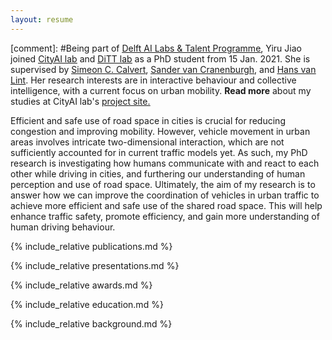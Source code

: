 ```yaml
---
layout: resume
---
```

[comment]: #Being part of [<u>Delft AI Labs & Talent Programme</u>](https://www.tudelft.nl/ai/tu-delft-ai-labs), Yiru Jiao joined [<u>CityAI lab</u>](https://www.tudelft.nl/en/ai/cityai-lab) and [<u>DiTT lab</u>](https://www.tudelft.nl/citg/over-faculteit/afdelingen/transport-planning/research/labs/data-analytics-and-traffic-simulation-lab/dittlab-tu-delft/) as a PhD student from 15 Jan. 2021. She is supervised by [<u>Simeon C. Calvert</u>](https://scholar.google.nl/citations?user=pwVbHHEAAAAJ&hl=nl), [<u>Sander van Cranenburgh</u>](https://scholar.google.nl/citations?user=-FNYwWYAAAAJ&hl=en&inst=6173373803492361994&oi=ao), and [<u>Hans van Lint</u>](https://scholar.google.nl/citations?user=Q95PbrMAAAAJ&hl=en&inst=6173373803492361994&oi=sra). Her research interests are in interactive behaviour and collective intelligence, with a current focus on urban mobility. <b>Read more</b> about my studies at CityAI lab's [<u>project site.</u>](https://www.cityai-lab.nl/vehicle-coordination/)

Efficient and safe use of road space in cities is crucial for reducing congestion and improving mobility. However, vehicle movement in urban areas involves intricate two-dimensional interaction, which are not sufficiently accounted for in current traffic models yet. As such, my PhD research is investigating how humans communicate with and react to each other while driving in cities, and furthering our understanding of human perception and use of road space. Ultimately, the aim of my research is to answer how we can improve the coordination of vehicles in urban traffic to achieve more efficient and safe use of the shared road space. This will help enhance traffic safety, promote efficiency, and gain more understanding of human driving behaviour. 

{% include_relative publications.md %}

{% include_relative presentations.md %}

{% include_relative awards.md %}

{% include_relative education.md %}

{% include_relative background.md %}
